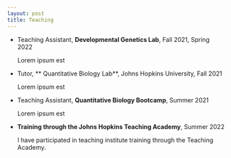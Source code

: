 ```yaml
---
layout: post
title: Teaching
---
```



* Teaching Assistant, **Developmental Genetics Lab**, Fall 2021, Spring 2022
	
	Lorem ipsum est 

* Tutor, ** Quantitative Biology Lab**, Johns Hopkins University, Fall 2021

	Lorem ipsum est 

* Teaching Assistant, **Quantitative Biology Bootcamp**, Summer 2021

	Lorem ipsum est 

* **Training through the Johns Hopkins Teaching Academy**, Summer 2022

	I have participated in teaching institute training through the Teaching Academy.
